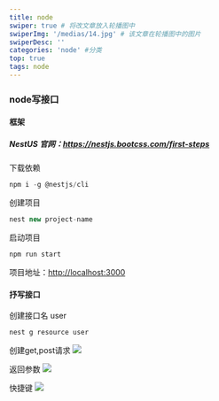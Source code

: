 ```yaml
---
title: node
swiper: true # 将改文章放入轮播图中
swiperImg: '/medias/14.jpg' # 该文章在轮播图中的图片
swiperDesc: ''
categories: 'node' #分类
top: true
tags: node
---
```

### node写接口
#### 框架
##### NestUS 官网：<https://nestjs.bootcss.com/first-steps>
下载依赖
```js
npm i -g @nestjs/cli
```
创建项目
```js
nest new project-name
```
启动项目
```js
npm run start
```
项目地址：<http://localhost:3000>

#### 抒写接口
创建接口名 user
```js
nest g resource user
```

创建get,post请求
![](api.jpg)

返回参数
![](data.jpg)

快捷键
![](nest.jpg)